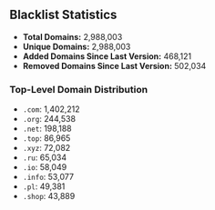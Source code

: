 ## Blacklist Statistics

- **Total Domains:** 2,988,003
- **Unique Domains:** 2,988,003
- **Added Domains Since Last Version:** 468,121
- **Removed Domains Since Last Version:** 502,034

### Top-Level Domain Distribution

-  `.com`: 1,402,212
-  `.org`: 244,538
-  `.net`: 198,188
-  `.top`: 86,965
-  `.xyz`: 72,082
-  `.ru`: 65,034
-  `.io`: 58,049
-  `.info`: 53,077
-  `.pl`: 49,381
-  `.shop`: 43,889
